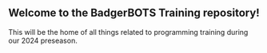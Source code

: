 ## Welcome to the BadgerBOTS Training repository!
This will be the home of all things related to programming training during our 2024 preseason.
